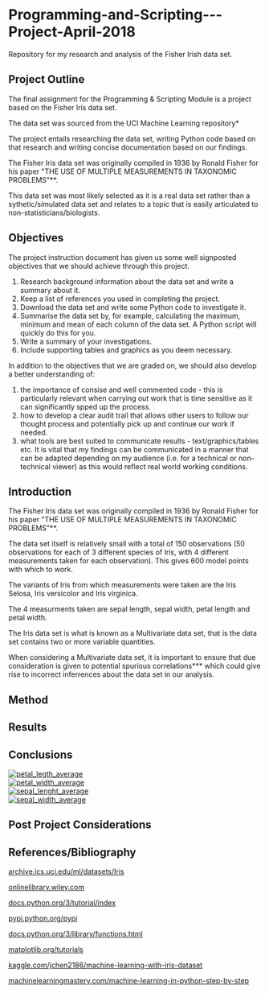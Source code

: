 # Programming-and-Scripting---Project-April-2018
Repository for my research and analysis of the Fisher Irish data set. 


## Project Outline 

The final assignment for the Programming & Scripting Module is a project based on the Fisher Iris data set.

The data set was sourced from the UCI Machine Learning repository*

The project entails researching the data set, writing Python code based on that research and writing concise documentation based on our findings.
	
The Fisher Iris data set was originally compiled in 1936 by Ronald Fisher for his paper "THE USE OF MULTIPLE MEASUREMENTS IN TAXONOMIC PROBLEMS"**.

This data set was most likely selected as it is a real data set rather than a sythetic/simulated data set and relates to a topic that is easily articulated to non-statisticians/biologists.


## Objectives

The project instruction document has given us some well signposted objectives that we should achieve through this project.

1. Research background information about the data set and write a summary about it.
2. Keep a list of references you used in completing the project.
3. Download the data set and write some Python code to investigate it.
4. Summarise the data set by, for example, calculating the maximum, minimum and mean of each column of the data set. A Python script will quickly do this for you.
5. Write a summary of your investigations.
6. Include supporting tables and graphics as you deem necessary.

In addition to the objectives that we are graded on, we should also develop a better understanding of:
1. the importance of consise and well commented code - this is particularly relevant when carrying out work that is time sensitive as it can significantly spped up the process.
2. how to develop a clear audit trail that allows other users to follow our thought process and potentially pick up and continue our work if needed.
3. what tools are best suited to communicate results - text/graphics/tables etc. 
It is vital that my findings can be communicated in a manner that can be adapted depending on my audience (i.e. for a technical or non-technical viewer) as this would reflect real world working conditions.

## Introduction

The Fisher Iris data set was originally compiled in 1936 by Ronald Fisher for his paper "THE USE OF MULTIPLE MEASUREMENTS IN TAXONOMIC PROBLEMS"**.

The data set itself is relatively small with a total of 150 observations (50 observations for each of 3 different species of Iris, with 4 different measurements taken for each observation). This gives 600 model points with which to work.

The variants of Iris from which measurements were taken are the Iris Selosa, Iris versicolor and Iris virginica.

The 4 measurments taken are sepal length, sepal width, petal length and petal width.

The Iris data set is what is known as a Multivariate data set, that is the data set contains two or more variable quantities. 

When considering a Multivariate data set, it is important to ensure that due consideration is given to potential spurious correlations*** which could give rise to incorrect inferrences about the data set in our analysis. 

## Method

## Results

## Conclusions

<a href="https://ibb.co/mTRvDc"><img src="https://preview.ibb.co/gC4RKH/petal_legth_average.jpg" alt="petal_legth_average" border="0"></a><br>
<a href="https://ibb.co/bvxfeH"><img src="https://preview.ibb.co/mxomKH/petal_width_average.jpg" alt="petal_width_average" border="0"></a><br>
<a href="https://ibb.co/ffFBmx"><img src="https://preview.ibb.co/emERKH/sepal_lenght_average.jpg" alt="sepal_lenght_average" border="0"></a><br>
<a href="https://ibb.co/eAAcRx"><img src="https://preview.ibb.co/mNFYzH/sepal_width_average.jpg" alt="sepal_width_average" border="0"></a>

## Post Project Considerations

## References/Bibliography

[archive.ics.uci.edu/ml/datasets/Iris](https://archive.ics.uci.edu/ml/datasets/Iris)

[onlinelibrary.wiley.com](https://onlinelibrary.wiley.com/doi/abs/10.1111/j.1469-1809.1936.tb02137.x)

[docs.python.org/3/tutorial/index](https://docs.python.org/3/tutorial/index.html)

[pypi.python.org/pypi](https://pypi.python.org/pypi)

[docs.python.org/3/library/functions.html](https://docs.python.org/3/library/functions.html)

[matplotlib.org/tutorials](https://matplotlib.org/tutorials/introductory/pyplot.html#sphx-glr-tutorials-introductory-pyplot-py)

[kaggle.com/jchen2186/machine-learning-with-iris-dataset](https://www.kaggle.com/jchen2186/machine-learning-with-iris-dataset)

[machinelearningmastery.com/machine-learning-in-python-step-by-step](https://machinelearningmastery.com/machine-learning-in-python-step-by-step/)
